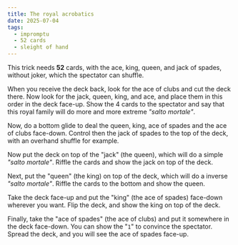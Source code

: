 ```yaml
---
title: The royal acrobatics
date: 2025-07-04
tags:
  - impromptu
  - 52 cards
  - sleight of hand
---
```


This trick needs **52** cards, with the ace, king, queen, and jack of spades,
without joker, which the spectator can shuffle.

When you receive the deck back, look for the ace of clubs and cut the deck
there. Now look for the jack, queen, king, and ace, and place them in this order
in the deck face-up. Show the 4 cards to the spectator and say that this royal
family will do more and more extreme _"salto mortale"_.

Now, do a bottom glide to deal the queen, king, ace of spades and the ace of
clubs face-down. Control then the jack of spades to the top of the deck, with an
overhand shuffle for example.

Now put the deck on top of the "jack" (the queen), which will do a simple
_"salto mortale"_. Riffle the cards and show the jack on top of the deck.

Next, put the "queen" (the king) on top of the deck, which will do a inverse
_"salto mortale"_. Riffle the cards to the bottom and show the queen.

Take the deck face-up and put the "king" (the ace of spades) face-down wherever
you want. Flip the deck, and show the king on top of the deck.

Finally, take the "ace of spades" (the ace of clubs) and put it somewhere in the
deck face-down. You can show the "`1`" to convince the spectator. Spread the
deck, and you will see the ace of spades face-up.
